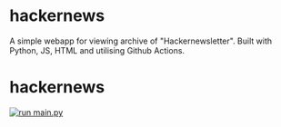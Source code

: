 # hackernews
A simple webapp for viewing archive of "Hackernewsletter". Built with Python, JS, HTML and utilising Github Actions.

# hackernews
[![run main.py](https://github.com/wojtek108/hackernews/actions/workflows/main.yml/badge.svg?branch=main)](https://github.com/wojtek108/hackernews/actions/workflows/main.yml)

